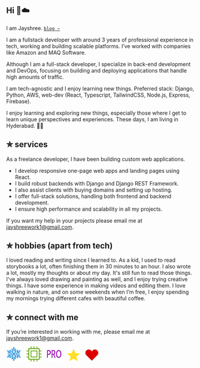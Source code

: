 ## Hi 🤍☁️

I am Jayshree. [`blog ~`](https://medium.com/@jayshreea222)

I am a fullstack developer with around 3 years of professional experience in tech, working and building scalable platforms. 
I’ve worked with companies like Amazon and MAQ Software.

Although I am a full-stack developer, 
I specialize in back-end development and DevOps, 
focusing on building and deploying applications that handle high amounts of traffic.

I am tech-agnostic and I enjoy learning new things.
Preferred stack: Django, Python, AWS, web-dev (React, Typescript, TailwindCSS, Node.js, Express, Firebase).

I enjoy learning and exploring new things, especially those where I get to learn unique perspectives and experiences.
These days, I am living in Hyderabad. 🌆✨

## ✮ services

As a freelance developer, I have been building custom web applications.
- I develop responsive one-page web apps and landing pages using React.
- I build robust backends with Django and Django REST Framework.
- I also assist clients with buying domains and setting up hosting.
- I offer full-stack solutions, handling both frontend and backend development.
- I ensure high performance and scalability in all my projects.

If you want my help in your projects please email me at jayshreework1@gmail.com. 

## ✮ hobbies (apart from tech)
I loved reading and writing since I learned to. As a kid, I used to read storybooks a lot, often finishing them in 30 minutes to an hour. I also wrote a lot, mostly my thoughts or about my day. It's still fun to read those things. I've always loved drawing and painting as well, and I enjoy trying creative things. I have some experience in making videos and editing them. I love walking in nature, and on some weekends when I’m free, I enjoy spending my mornings trying different cafes with beautiful coffee.

## ✮ connect with me
If you’re interested in working with me, please email me at jayshreework1@gmail.com.


<a href='https://archiveprogram.github.com/'><img src='https://raw.githubusercontent.com/acervenky/animated-github-badges/master/assets/acbadge.gif' width='40' height='40'></a> <a href='https://docs.github.com/en/developers'><img src='https://raw.githubusercontent.com/acervenky/animated-github-badges/master/assets/devbadge.gif' width='40' height='40'></a> <a href='https://github.com/pricing'><img src='https://raw.githubusercontent.com/acervenky/animated-github-badges/master/assets/pro.gif' width='40' height='40'></a> <a href='https://stars.github.com/'><img src='https://raw.githubusercontent.com/acervenky/animated-github-badges/master/assets/starbadge.gif' width='35' height='35'></a> <a href='https://docs.github.com/en/github/supporting-the-open-source-community-with-github-sponsors'><img src='https://raw.githubusercontent.com/acervenky/animated-github-badges/master/assets/sponsorbadge.gif' width='35' height='35'></a> 

